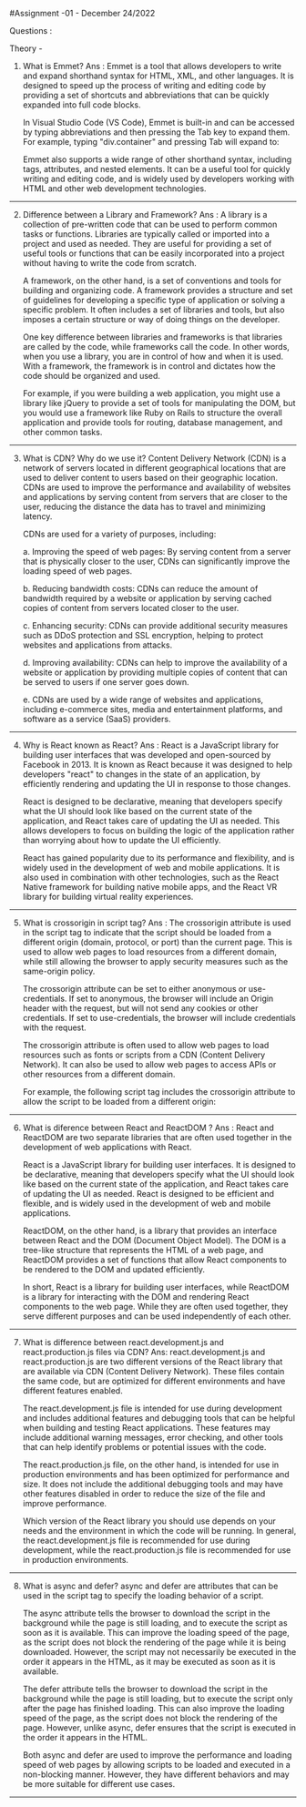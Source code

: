 
#Assignment -01 - December 24/2022

Questions :

Theory -

1. What is Emmet?
   Ans : Emmet is a tool that allows developers to write and expand shorthand syntax for HTML, XML, and other languages. It is designed to speed up the process of writing and editing code by providing a set of shortcuts and abbreviations that can be quickly expanded into full code blocks.

   In Visual Studio Code (VS Code), Emmet is built-in and can be accessed by typing abbreviations and then pressing the Tab key to expand them.
   For example, typing "div.container" and pressing Tab will expand to:

     <div class="container"></div>

   Emmet also supports a wide range of other shorthand syntax, including tags, attributes, and nested elements. It can be a useful tool for quickly writing and editing code, and is widely used by developers working with HTML and other web development technologies.

---

2. Difference between a Library and Framework?
   Ans : A library is a collection of pre-written code that can be used to perform common tasks or functions. Libraries are typically called or imported into a project and used as needed. They are useful for providing a set of useful tools or functions that can be easily incorporated into a project without having to write the code from scratch.

   A framework, on the other hand, is a set of conventions and tools for building and organizing code. A framework provides a structure and set of guidelines for developing a specific type of application or solving a specific problem. It often includes a set of libraries and tools, but also imposes a certain structure or way of doing things on the developer.

   One key difference between libraries and frameworks is that libraries are called by the code, while frameworks call the code. In other words, when you use a library, you are in control of how and when it is used. With a framework, the framework is in control and dictates how the code should be organized and used.

   For example, if you were building a web application, you might use a library like jQuery to provide a set of tools for manipulating the DOM, but you would use a framework like Ruby on Rails to structure the overall application and provide tools for routing, database management, and other common tasks.

---

3. What is CDN? Why do we use it?
   Content Delivery Network (CDN) is a network of servers located in different geographical locations that are used to deliver content to users based on their geographic location. CDNs are used to improve the performance and availability of websites and applications by serving content from servers that are closer to the user, reducing the distance the data has to travel and minimizing latency.

   CDNs are used for a variety of purposes, including:

   a. Improving the speed of web pages: By serving content from a server that is physically closer to the user, CDNs can significantly improve the loading speed of web pages.

   b. Reducing bandwidth costs: CDNs can reduce the amount of bandwidth required by a website or application by serving cached copies of content from servers located closer to the user.

   c. Enhancing security: CDNs can provide additional security measures such as DDoS protection and SSL encryption, helping to protect websites and applications from attacks.

   d. Improving availability: CDNs can help to improve the availability of a website or application by providing multiple copies of content that can be served to users if one server goes down.

   e. CDNs are used by a wide range of websites and applications, including e-commerce sites, media and entertainment platforms, and software as a service (SaaS) providers.

---

4. Why is React known as React?
   Ans : React is a JavaScript library for building user interfaces that was developed and open-sourced by Facebook in 2013. It is known as React because it was designed to help developers "react" to changes in the state of an application, by efficiently rendering and updating the UI in response to those changes.

   React is designed to be declarative, meaning that developers specify what the UI should look like based on the current state of the application, and React takes care of updating the UI as needed. This allows developers to focus on building the logic of the application rather than worrying about how to update the UI efficiently.

   React has gained popularity due to its performance and flexibility, and is widely used in the development of web and mobile applications. It is also used in combination with other technologies, such as the React Native framework for building native mobile apps, and the React VR library for building virtual reality experiences.

---

5. What is crossorigin in script tag?
   Ans : The crossorigin attribute is used in the script tag to indicate that the script should be loaded from a different origin (domain, protocol, or port) than the current page. This is used to allow web pages to load resources from a different domain, while still allowing the browser to apply security measures such as the same-origin policy.

   The crossorigin attribute can be set to either anonymous or use-credentials. If set to anonymous, the browser will include an Origin header with the request, but will not send any cookies or other credentials. If set to use-credentials, the browser will include credentials with the request.

   The crossorigin attribute is often used to allow web pages to load resources such as fonts or scripts from a CDN (Content Delivery Network). It can also be used to allow web pages to access APIs or other resources from a different domain.

   For example, the following script tag includes the crossorigin attribute to allow the script to be loaded from a different origin:

   <script src="https://example.com/script.js" crossorigin="anonymous"></script>

---

6. What is diference between React and ReactDOM ?
   Ans : React and ReactDOM are two separate libraries that are often used together in the development of web applications with React.

   React is a JavaScript library for building user interfaces. It is designed to be declarative, meaning that developers specify what the UI should look like based on the current state of the application, and React takes care of updating the UI as needed. React is designed to be efficient and flexible, and is widely used in the development of web and mobile applications.

   ReactDOM, on the other hand, is a library that provides an interface between React and the DOM (Document Object Model). The DOM is a tree-like structure that represents the HTML of a web page, and ReactDOM provides a set of functions that allow React components to be rendered to the DOM and updated efficiently.

   In short, React is a library for building user interfaces, while ReactDOM is a library for interacting with the DOM and rendering React components to the web page. While they are often used together, they serve different purposes and can be used independently of each other.

---

7. What is difference between react.development.js and react.production.js files via CDN?
   Ans: react.development.js and react.production.js are two different versions of the React library that are available via CDN (Content Delivery Network). These files contain the same code, but are optimized for different environments and have different features enabled.

   The react.development.js file is intended for use during development and includes additional features and debugging tools that can be helpful when building and testing React applications. These features may include additional warning messages, error checking, and other tools that can help identify problems or potential issues with the code.

   The react.production.js file, on the other hand, is intended for use in production environments and has been optimized for performance and size. It does not include the additional debugging tools and may have other features disabled in order to reduce the size of the file and improve performance.

   Which version of the React library you should use depends on your needs and the environment in which the code will be running. In general, the react.development.js file is recommended for use during development, while the react.production.js file is recommended for use in production environments.

---

8. What is async and defer?
   async and defer are attributes that can be used in the script tag to specify the loading behavior of a script.

   The async attribute tells the browser to download the script in the background while the page is still loading, and to execute the script as soon as it is available. This can improve the loading speed of the page, as the script does not block the rendering of the page while it is being downloaded. However, the script may not necessarily be executed in the order it appears in the HTML, as it may be executed as soon as it is available.

   The defer attribute tells the browser to download the script in the background while the page is still loading, but to execute the script only after the page has finished loading. This can also improve the loading speed of the page, as the script does not block the rendering of the page. However, unlike async, defer ensures that the script is executed in the order it appears in the HTML.

   Both async and defer are used to improve the performance and loading speed of web pages by allowing scripts to be loaded and executed in a non-blocking manner. However, they have different behaviors and may be more suitable for different use cases.

---